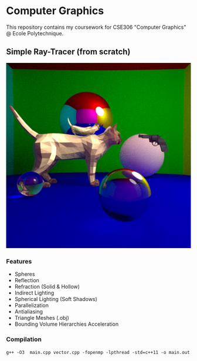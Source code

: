 # Computer Graphics
This repository contains my coursework for CSE306 "Computer Graphics" @ Ecole Polytechnique.

## Simple Ray-Tracer (from scratch)

![Sample Render](https://raw.githubusercontent.com/joshuapjacob/computer-graphics/main/renders/final.png)
### Features

- Spheres
- Reflection
- Refraction (Solid & Hollow)
- Indirect Lighting
- Spherical Lighting (Soft Shadows)
- Parallelization
- Antialiasing
- Triangle Meshes (.obj)
- Bounding Volume Hierarchies Acceleration

### Compilation

```g++ -O3  main.cpp vector.cpp -fopenmp -lpthread -std=c++11 -o main.out```
